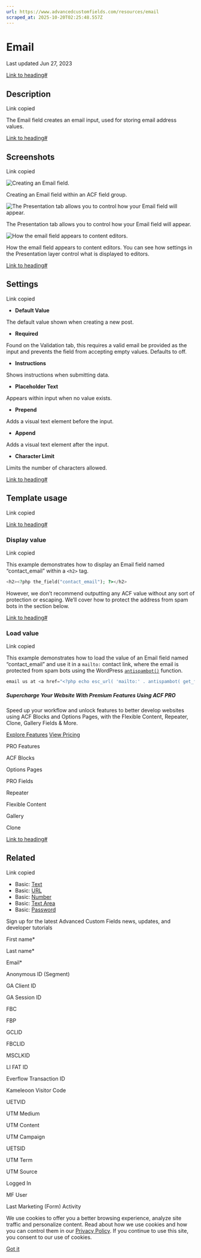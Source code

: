 ```yaml
---
url: https://www.advancedcustomfields.com/resources/email
scraped_at: 2025-10-20T02:25:48.557Z
---
```


# Email

Last updated Jun 27, 2023

[Link to heading#](https://www.advancedcustomfields.com/resources/email/#description)

## Description

Link copied

The Email field creates an email input, used for storing email address values.

[Link to heading#](https://www.advancedcustomfields.com/resources/email/#screenshots)

## Screenshots

Link copied

![Creating an Email field.](https://www.advancedcustomfields.com/wp-content/uploads/2023/03/Creating-an-Email-Field-1.png)

Creating an Email field within an ACF field group.

![The Presentation tab allows you to control how your Email field will appear.](https://www.advancedcustomfields.com/wp-content/uploads/2023/03/Email-Field-Presentation-Layer-ACF.png)

The Presentation tab allows you to control how your Email field will appear.

![How the email field appears to content editors. ](https://www.advancedcustomfields.com/wp-content/uploads/2023/03/Email-Field-Displayed-to-Editors-ACF.png)

How the email field appears to content editors. You can see how settings in the Presentation layer control what is displayed to editors.

[Link to heading#](https://www.advancedcustomfields.com/resources/email/#settings)

## Settings

Link copied

- **Default Value**


The default value shown when creating a new post.

- **Required**


Found on the Validation tab, this requires a valid email be provided as the input and prevents the field from accepting empty values. Defaults to off.

- **Instructions**


Shows instructions when submitting data.

- **Placeholder Text**


Appears within input when no value exists.

- **Prepend**


Adds a visual text element before the input.

- **Append**


Adds a visual text element after the input.

- **Character Limit**


Limits the number of characters allowed.


[Link to heading#](https://www.advancedcustomfields.com/resources/email/#template-usage)

## Template usage

Link copied

[Link to heading#](https://www.advancedcustomfields.com/resources/email/#display-value)

### Display value

Link copied

This example demonstrates how to display an Email field named “contact\_email” within a `<h2>` tag.

```php
<h2><?php the_field("contact_email"); ?></h2>
```

However, we don’t recommend outputting any ACF value without any sort of protection or escaping. We’ll cover how to protect the address from spam bots in the section below.

[Link to heading#](https://www.advancedcustomfields.com/resources/email/#load-value)

### Load value

Link copied

This example demonstrates how to load the value of an Email field named “contact\_email” and use it in a `mailto:` contact link, where the email is protected from spam bots using the WordPress [`antispambot()`](https://developer.wordpress.org/reference/functions/antispambot/) function.

```php
email us at <a href="<?php echo esc_url( 'mailto:' . antispambot( get_field(‘contact_email’ ) ) ); ?>"><?php echo esc_html( antispambot( get_field('contact_email' ) ) ); ?></a>
```

##### Supercharge Your Website With Premium Features Using ACF PRO

Speed up your workflow and unlock features to better develop websites using ACF Blocks and Options Pages, with the Flexible Content, Repeater,
Clone, Gallery Fields & More.


[Explore Features](https://www.advancedcustomfields.com/pro/) [View Pricing](https://www.advancedcustomfields.com/pro/#pricing-table/)

PRO Features

ACF Blocks

Options Pages

PRO Fields

Repeater

Flexible Content

Gallery

Clone

[Link to heading#](https://www.advancedcustomfields.com/resources/email/#related)

## Related

Link copied

- Basic: [Text](https://www.advancedcustomfields.com/resources/text/)
- Basic: [URL](https://www.advancedcustomfields.com/resources/url/)
- Basic: [Number](https://www.advancedcustomfields.com/resources/number/)
- Basic: [Text Area](https://www.advancedcustomfields.com/resources/textarea/)
- Basic: [Password](https://www.advancedcustomfields.com/resources/password/)

Sign up for the latest Advanced Custom Fields news, updates, and developer tutorials

First name\*

Last name\*

Email\*

Anonymous ID (Segment)

GA Client ID

GA Session ID

FBC

FBP

GCLID

FBCLID

MSCLKID

LI FAT ID

Everflow Transaction ID

Kameleoon Visitor Code

UETVID

UTM Medium

UTM Content

UTM Campaign

UETSID

UTM Term

UTM Source

Logged In

MF User

Last Marketing (Form) Activity

We use cookies to offer you a better browsing experience, analyze site traffic and personalize content. Read about how we use cookies and how you can control them in our [Privacy Policy](https://wpengine.com/legal/privacy/). If you continue to use this site, you consent to our use of cookies.

[Got it](https://www.advancedcustomfields.com/resources/email/#)